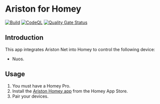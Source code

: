 # Ariston for Homey

[![Build](https://github.com/OlivierZal/com.ariston/actions/workflows/build.yml/badge.svg)](https://github.com/OlivierZal/com.ariston/actions/workflows/build.yml)
[![CodeQL](https://github.com/OlivierZal/com.ariston/actions/workflows/github-code-scanning/codeql/badge.svg)](https://github.com/OlivierZal/com.ariston/actions/workflows/github-code-scanning/codeql)
[![Quality Gate Status](https://sonarcloud.io/api/project_badges/measure?project=OlivierZal_com.ariston&metric=alert_status)](https://sonarcloud.io/summary/new_code?id=OlivierZal_com.ariston)

## Introduction

This app integrates Ariston Net into Homey to control the following device:

- Nuos.

## Usage

1. You must have a Homey Pro.
2. Install the [Ariston Homey app](https://homey.app/a/com.ariston) from the Homey App Store.
3. Pair your devices.
